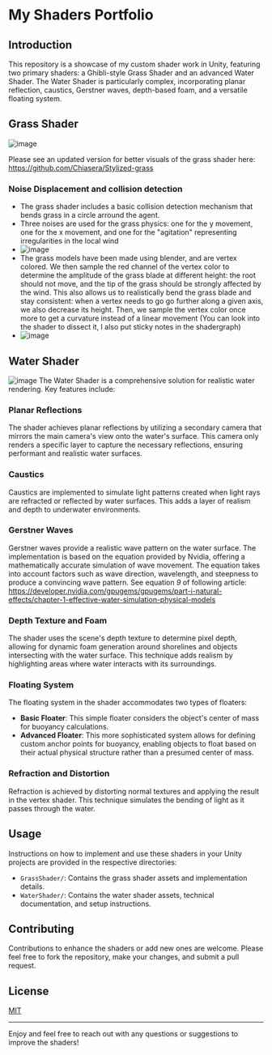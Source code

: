# My Shaders Portfolio

## Introduction
This repository is a showcase of my custom shader work in Unity, featuring two primary shaders: a Ghibli-style Grass Shader and an advanced Water Shader. The Water Shader is particularly complex, incorporating planar reflection, caustics, Gerstner waves, depth-based foam, and a versatile floating system.

## Grass Shader
![image](https://github.com/Chiasera/Shaders_playground/assets/70693638/79c2dc97-72cc-4105-b914-d404f1574165)

Please see an updated version for better visuals of the grass shader here: https://github.com/Chiasera/Stylized-grass
### Noise Displacement and collision detection
- The grass shader includes a basic collision detection mechanism that bends grass in a circle arround the agent.
- Three noises are used for the grass physics: one for the y movement, one for the x movement, and one for the "agitation" representing irregularities in the local wind
- ![image](https://github.com/Chiasera/Shaders_playground/assets/70693638/27587b09-6366-4230-af9e-1a3348913643)
- The grass models have been made using blender, and are vertex colored. We then sample the red channel of the vertex color to determine the amplitude of the grass blade at different height: the root should not move, and the tip of the grass should be strongly affected by the wind. This also allows us to realistically bend the grass blade and stay consistent: when a vertex needs to go go further along a given axis, we also decrease its height. Then, we sample the vertex color once more to get a curvature instead of a linear movement (You can look into the shader to dissect it, I also put sticky notes in the shadergraph)
- ![image](https://github.com/Chiasera/Shaders_playground/assets/70693638/40b2e84e-6d2c-4699-bdab-424e17724ccf)


## Water Shader
![image](https://github.com/Chiasera/Shaders_playground/assets/70693638/078ea4c8-386c-491b-bfc3-b1770262c267)
The Water Shader is a comprehensive solution for realistic water rendering. Key features include:

### Planar Reflections
The shader achieves planar reflections by utilizing a secondary camera that mirrors the main camera's view onto the water's surface. This camera only renders a specific layer to capture the necessary reflections, ensuring performant and realistic water surfaces.

### Caustics
Caustics are implemented to simulate light patterns created when light rays are refracted or reflected by water surfaces. This adds a layer of realism and depth to underwater environments.

### Gerstner Waves
Gerstner waves provide a realistic wave pattern on the water surface. The implementation is based on the equation provided by Nvidia, offering a mathematically accurate simulation of wave movement. The equation takes into account factors such as wave direction, wavelength, and steepness to produce a convincing wave pattern.
See equation *9* of following article: https://developer.nvidia.com/gpugems/gpugems/part-i-natural-effects/chapter-1-effective-water-simulation-physical-models

### Depth Texture and Foam
The shader uses the scene's depth texture to determine pixel depth, allowing for dynamic foam generation around shorelines and objects intersecting with the water surface. This technique adds realism by highlighting areas where water interacts with its surroundings.

### Floating System
The floating system in the shader accommodates two types of floaters:
- **Basic Floater**: This simple floater considers the object's center of mass for buoyancy calculations.
- **Advanced Floater**: This more sophisticated system allows for defining custom anchor points for buoyancy, enabling objects to float based on their actual physical structure rather than a presumed center of mass.

### Refraction and Distortion
Refraction is achieved by distorting normal textures and applying the result in the vertex shader. This technique simulates the bending of light as it passes through the water.

## Usage
Instructions on how to implement and use these shaders in your Unity projects are provided in the respective directories:
- `GrassShader/`: Contains the grass shader assets and implementation details.
- `WaterShader/`: Contains the water shader assets, technical documentation, and setup instructions.

## Contributing
Contributions to enhance the shaders or add new ones are welcome. Please feel free to fork the repository, make your changes, and submit a pull request.

## License
[MIT](https://choosealicense.com/licenses/mit/)

---

Enjoy and feel free to reach out with any questions or suggestions to improve the shaders!
